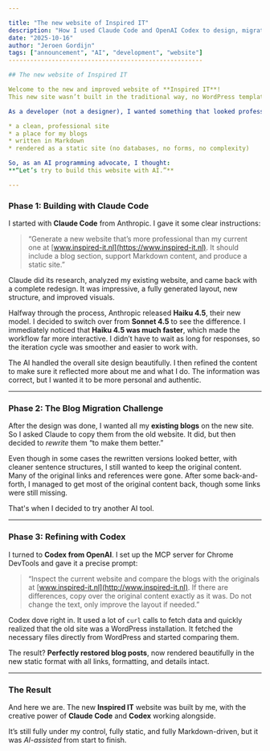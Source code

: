```yaml
---

title: "The new website of Inspired IT"
description: "How I used Claude Code and OpenAI Codex to design, migrate, and refine my new Inspired IT website with AI assistance."
date: "2025-10-16"
author: "Jeroen Gordijn"
tags: ["announcement", "AI", "development", "website"]
------------------------------------------------------

## The new website of Inspired IT

Welcome to the new and improved website of **Inspired IT**!
This new site wasn’t built in the traditional way, no WordPress templates, no endless evenings of tweaking colors or layouts. Instead, it was built *with AI*.

As a developer (not a designer), I wanted something that looked professional, that reflected who I am and what I do, but without diving deep into the world of front-end design or CMS intricacies. What I did want, though, was **simplicity**:

* a clean, professional site
* a place for my blogs
* written in Markdown
* rendered as a static site (no databases, no forms, no complexity)

So, as an AI programming advocate, I thought:
**“Let’s try to build this website with AI.”**

---
```


### Phase 1: Building with Claude Code

I started with **Claude Code** from Anthropic.
I gave it some clear instructions:

> “Generate a new website that’s more professional than my current one at [www.inspired-it.nl](https://www.inspired-it.nl). It should include a blog section, support Markdown content, and produce a static site.”

Claude did its research, analyzed my existing website, and came back with a complete redesign. It was impressive, a fully generated layout, new structure, and improved visuals.

Halfway through the process, Anthropic released **Haiku 4.5**, their new model. I decided to switch over from **Sonnet 4.5** to see the difference. I immediately noticed that **Haiku 4.5 was much faster**, which made the workflow far more interactive. I didn’t have to wait as long for responses, so the iteration cycle was smoother and easier to work with.

The AI handled the overall site design beautifully. I then refined the content to make sure it reflected more about me and what I do. The information was correct, but I wanted it to be more personal and authentic.

---

### Phase 2: The Blog Migration Challenge

After the design was done, I wanted all my **existing blogs** on the new site.
So I asked Claude to copy them from the old website. It did, but then decided to *rewrite* them “to make them better.”

Even though in some cases the rewritten versions looked better, with cleaner sentence structures, I still wanted to keep the original content. Many of the original links and references were gone. After some back-and-forth, I managed to get most of the original content back, though some links were still missing.

That's when I decided to try another AI tool.

---

### Phase 3: Refining with Codex

I turned to **Codex from OpenAI**.
I set up the MCP server for Chrome DevTools and gave it a precise prompt:

> “Inspect the current website and compare the blogs with the originals at [www.inspired-it.nl](http://www.inspired-it.nl).
> If there are differences, copy over the original content exactly as it was.
> Do not change the text, only improve the layout if needed.”

Codex dove right in. It used a lot of `curl` calls to fetch data and quickly realized that the old site was a WordPress installation. It fetched the necessary files directly from WordPress and started comparing them.

The result?
**Perfectly restored blog posts**, now rendered beautifully in the new static format with all links, formatting, and details intact.

---

### The Result

And here we are.
The new **Inspired IT** website was built by me, with the creative power of **Claude Code** and **Codex** working alongside.

It’s still fully under my control, fully static, and fully Markdown-driven, but it was *AI-assisted* from start to finish.
